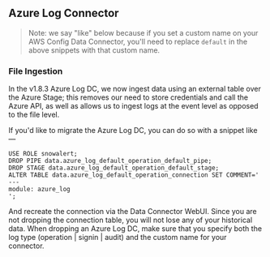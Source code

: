 ## Azure Log Connector

> Note: we say "like" below because if you set a custom name on your AWS Config Data Connector, you'll need to replace `default` in the above snippets with that custom name.

### File Ingestion

In the v1.8.3 Azure Log DC, we now ingest data using an external table over the Azure Stage; this removes our need to store credentials and call the Azure API, as well as allows us to ingest logs at the event level as opposed to the file level.

If you'd like to migrate the Azure Log DC, you can do so with a snippet like —

~~~
USE ROLE snowalert;
DROP PIPE data.azure_log_default_operation_default_pipe;
DROP STAGE data.azure_log_default_operation_default_stage;
ALTER TABLE data.azure_log_default_operation_connection SET COMMENT='
---
module: azure_log
';
~~~

And recreate the connection via the Data Connector WebUI. Since you are not dropping the connection table, you will not lose any of your historical data. When dropping an Azure Log DC, make sure that you specify both the log type (operation | signin | audit) and the custom name for your connector.

